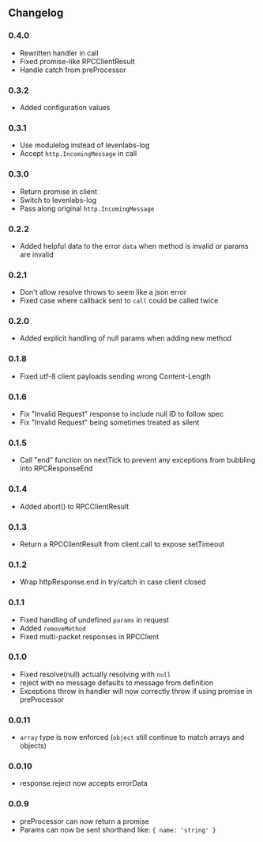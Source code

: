 ## Changelog ##

### 0.4.0 ###
* Rewritten handler in call
* Fixed promise-like RPCClientResult
* Handle catch from preProcessor

### 0.3.2 ###
* Added configuration values

### 0.3.1 ###
* Use modulelog instead of levenlabs-log
* Accept `http.IncomingMessage` in call

### 0.3.0 ###
* Return promise in client
* Switch to levenlabs-log
* Pass along original `http.IncomingMessage`

### 0.2.2 ###
* Added helpful data to the error `data` when method is invalid or params are invalid

### 0.2.1 ###
* Don't allow resolve throws to seem like a json error
* Fixed case where callback sent to `call` could be called twice

### 0.2.0 ###
* Added explicit handling of null params when adding new method

### 0.1.8 ###
* Fixed utf-8 client payloads sending wrong Content-Length

### 0.1.6 ###
* Fix "Invalid Request" response to include null ID to follow spec
* Fix "Invalid Request" being sometimes treated as silent

### 0.1.5 ###
* Call "end" function on nextTick to prevent any exceptions from bubbling into RPCResponseEnd

### 0.1.4 ###
* Added abort() to RPCClientResult

### 0.1.3 ###
* Return a RPCClientResult from client.call to expose setTimeout

### 0.1.2 ###
* Wrap httpResponse.end in try/catch in case client closed

### 0.1.1 ###
* Fixed handling of undefined `params` in request
* Added `removeMethod`
* Fixed multi-packet responses in RPCClient

### 0.1.0 ###
* Fixed resolve(null) actually resolving with `null`
* reject with no message defaults to message from definition
* Exceptions throw in handler will now correctly throw if using promise in preProcessor

### 0.0.11 ###
* `array` type is now enforced (`object` still continue to match arrays and objects)

### 0.0.10 ###
* response.reject now accepts errorData

### 0.0.9 ###
* preProcessor can now return a promise
* Params can now be sent shorthand like: `{ name: 'string' }`
